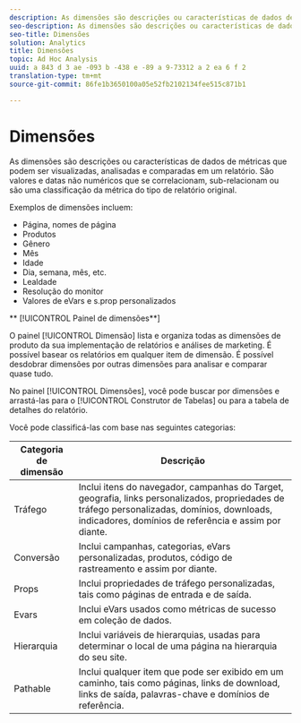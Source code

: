```yaml
---
description: As dimensões são descrições ou características de dados de métricas que podem ser visualizadas, analisadas e comparadas em um relatório. São valores e datas não numéricos que se correlacionam, sub-relacionam ou são uma classificação da métrica do tipo de relatório original.
seo-description: As dimensões são descrições ou características de dados de métricas que podem ser visualizadas, analisadas e comparadas em um relatório. São valores e datas não numéricos que se correlacionam, sub-relacionam ou são uma classificação da métrica do tipo de relatório original.
seo-title: Dimensões
solution: Analytics
title: Dimensões
topic: Ad Hoc Analysis
uuid: a 843 d 3 ae -093 b -438 e -89 a 9-73312 a 2 ea 6 f 2
translation-type: tm+mt
source-git-commit: 86fe1b3650100a05e52fb2102134fee515c871b1

---
```



# Dimensões

As dimensões são descrições ou características de dados de métricas que podem ser visualizadas, analisadas e comparadas em um relatório. São valores e datas não numéricos que se correlacionam, sub-relacionam ou são uma classificação da métrica do tipo de relatório original.

Exemplos de dimensões incluem:

* Página, nomes de página
* Produtos
* Gênero
* Mês
* Idade
* Dia, semana, mês, etc.
* Lealdade
* Resolução do monitor
* Valores de eVars e s.prop personalizados

** [!UICONTROL Painel de dimensões**]

O painel [!UICONTROL Dimensão] lista e organiza todas as dimensões de produto da sua implementação de relatórios e análises de marketing. É possível basear os relatórios em qualquer item de dimensão. É possível desdobrar dimensões por outras dimensões para analisar e comparar quase tudo.

No painel [!UICONTROL Dimensões], você pode buscar por dimensões e arrastá-las para o [!UICONTROL Construtor de Tabelas] ou para a tabela de detalhes do relatório.

Você pode classificá-las com base nas seguintes categorias:

| Categoria de dimensão | Descrição |
|--- |--- |
| Tráfego | Inclui itens do navegador, campanhas do Target, geografia, links personalizados, propriedades de tráfego personalizadas, domínios, downloads, indicadores, domínios de referência e assim por diante. |
| Conversão | Inclui campanhas, categorias, eVars personalizadas, produtos, código de rastreamento e assim por diante. |
| Props | Inclui propriedades de tráfego personalizadas, tais como páginas de entrada e de saída. |
| Evars | Inclui eVars usados como métricas de sucesso em coleção de dados. |
| Hierarquia | Inclui variáveis de hierarquias, usadas para determinar o local de uma página na hierarquia do seu site. |
| Pathable | Inclui qualquer item que pode ser exibido em um caminho, tais como páginas, links de download, links de saída, palavras-chave e domínios de referência. |